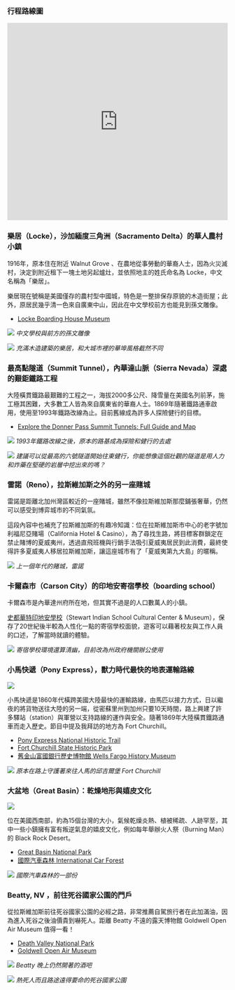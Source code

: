 ---
---
### 行程路線圖

<iframe src="https://www.google.com/maps/embed?pb=!1m70!1m12!1m3!1d3249960.3931014217!2d-121.635550667289!3d37.300123722244045!2m3!1f0!2f0!3f0!3m2!1i1024!2i768!4f13.1!4m55!3e0!4m5!1s0x808fe9a261ba755f%3A0xb3ab6847e1ea7d16!2sPleasanton%2C%20CA!3m2!1d37.6604484!2d-121.87579679999999!4m5!1s0x809ab113d647f497%3A0x16e1845e4d9bdb16!2sLocke%2C%20Walnut%20Grove%2C%20CA%2095690!3m2!1d38.2505673!2d-121.50880799999999!4m5!1s0x809be7ef069d142f%3A0xd0de493c758a07e3!2sSummit%20Tunnel%2C%20Sugar%20Bowl%20Road%2C%20Truckee%2C%20CA!3m2!1d39.3166951!2d-120.33006719999999!4m5!1s0x809940ae9292a09d%3A0x40c5c5ce7438f787!2sReno%2C%20NV!3m2!1d39.529919!2d-119.81426909999999!4m5!1s0x8099a1b3cdd44937%3A0xea6bef10ea93de7!2sStewart%20Indian%20School%20Cultural%20Center%20%26%20Museum%2C%20Jacobsen%20Way%2C%20Carson%20City%2C%20NV!3m2!1d39.1167346!2d-119.7564161!4m5!1s0x809857d5d09bafff%3A0x8633394a3a4a93b8!2sFort%20Churchill%20State%20Historic%20Park%2C%20U.S.%2095%20Alternate%2C%20Silver%20Springs%2C%20NV!3m2!1d39.294404!2d-119.26769469999999!4m5!1s0x80b898d367a1b6f9%3A0xc6776c0873ea0776!2sBeatty%2C%20NV!3m2!1d36.9085566!2d-116.7592265!4m5!1s0x80c752e105078d13%3A0x5d7c0824b2367eb7!2sStovepipe%20Wells%2C%20CA!3m2!1d36.6062109!2d-117.1464726!4m5!1s0x808fe9a261ba755f%3A0xb3ab6847e1ea7d16!2sPleasanton%2C%20CA!3m2!1d37.6604484!2d-121.87579679999999!5e0!3m2!1sen!2sus!4v1657238473961!5m2!1sen!2sus" width="100%" height="450" style="border:0;" allowfullscreen="" loading="lazy" referrerpolicy="no-referrer-when-downgrade"></iframe>

### 樂居（Locke），沙加緬度三角洲（Sacramento Delta）的華人農村小鎮

1916年，原本住在附近 Walnut Grove 、在農地從事勞動的華裔人士，因為火災滅村，決定到附近租下一塊土地另起爐灶，並依照地主的姓氏命名為 Locke，中文名稱為「樂居」。

樂居現在號稱是美國僅存的農村型中國城，特色是一整排保存原貌的木造街屋；此外，原居民幾乎清一色來自廣東中山，因此在中文學校前方也能見到孫文雕像。

* [Locke Boarding House Museum](https://www.parks.ca.gov/?page_id=24343)

![](https://i.imgur.com/SlraNZC.jpg)
*中文學校與前方的孫文雕像*

![](https://i.imgur.com/Ts0TIba.jpg)
*充滿木造建築的樂居，和大城市裡的華埠風格截然不同*

### 最高點隧道（Summit Tunnel），內華達山脈（Sierra Nevada）深處的艱鉅鐵路工程

大陸橫貫鐵路最艱難的工程之一，海拔2000多公尺、降雪量在美國名列前茅，施工極其困難，大多數工人皆為來自廣東省的華裔人士。1869年隨著鐵路通車啟用，使用至1993年鐵路改線為止。目前舊線成為許多人探險健行的目標。

* [Explore the Donner Pass Summit Tunnels: Full Guide and Map](https://californiacrossings.com/donner-pass-summit-tunnels/)

![](https://i.imgur.com/Wt4xkrW.jpg)
*1993年鐵路改線之後，原本的路基成為探險和健行的去處*

![](https://i.imgur.com/sKeRkgo.jpg)
*建議可以從最高的六號隧道開始往東健行，你能想像這個壯觀的隧道是用人力和炸藥在堅硬的岩層中挖出來的嗎？*

### 雷諾（Reno），拉斯維加斯之外的另一座賭城

雷諾是距離北加州灣區較近的一座賭城，雖然不像拉斯維加斯那麼鋪張奢華，仍然可以感受到博弈城市的不同氣氛。

這段內容中也補充了拉斯維加斯的有趣冷知識：位在拉斯維加斯市中心的老字號加利福尼亞賭場（California Hotel & Casino），為了尋找生路，將目標客群鎖定在禁止賭博的夏威夷州，透過直飛班機與行銷手法吸引夏威夷居民到此消費，最終使得許多夏威夷人移居拉斯維加斯，讓這座城市有了「夏威夷第九大島」的暱稱。

![](https://i.imgur.com/WkxdCsO.jpg)
*上一個年代的賭城，雷諾*

### 卡爾森市（Carson City）的印地安寄宿學校（boarding school）

卡爾森市是內華達州府所在地，但其實不過是的人口數萬人的小鎮。

[史都華特印地安學校](https://stewartindianschool.com/)（Stewart Indian School Cultural Center & Museum），保存了20世紀後半較為人性化一點的寄宿學校面貌，遊客可以藉著校友與工作人員的口述，了解當時就讀的體驗。

![](https://i.imgur.com/Kk4RkxF.jpg)
*寄宿學校環境還算清幽，目前改為州政府機關辦公使用*

### 小馬快遞（Pony Express），獸力時代最快的地表運輸路線

![](https://www.nps.gov/poex/planyourvisit/images/POEX_NHT_display-map.jpg)

小馬快遞是1860年代橫跨美國大陸最快的運輸路線，由馬匹以接力方式，日以繼夜的將貨物送往大陸的另一端，從密蘇里州到加州只要10天時間，路上興建了許多驛站（station）與軍營以支持路線的運作與安全。隨著1869年大陸橫貫鐵路通車而走入歷史。節目中提及我拜訪的地方為 Fort Churchill。

* [Pony Express National Historic Trail](https://www.nps.gov/poex/index.htm)
* [Fort Churchill State Historic Park](http://parks.nv.gov/parks/fort-churchill)
* [舊金山富國銀行歷史博物館 Wells Fargo History Museum](https://www.wellsfargohistory.com/museum/) 

![](https://i.imgur.com/gUzMBeB.jpg)
*原本在路上守護著來往人馬的邱吉爾堡 Fort Churchill*

### 大盆地（Great Basin）：乾燥地形與嬉皮文化

![](https://upload.wikimedia.org/wikipedia/commons/7/74/Great_Basin_map.gif)

位在美國西南部，約為15個台灣的大小，氣候乾燥炎熱、植被稀疏、人跡罕至，其中一些小鎮擁有富有叛逆氣息的嬉皮文化，例如每年舉辦火人祭（Burning Man）的 Black Rock Desert。

* [Great Basin National Park](https://www.nps.gov/grba/index.htm)
* [國際汽車森林 International Car Forest](https://internationalcarforestofthelastchurch.com/)

![](https://i.imgur.com/8ulttdt.jpg)
*國際汽車森林的一部份*

### Beatty, NV ，前往死谷國家公園的門戶

從拉斯維加斯前往死谷國家公園的必經之路，非常推薦自駕旅行者在此加滿油，因為進入死谷之後油價貴到嚇死人。距離 Beatty 不遠的露天博物館 Goldwell Open Air Museum 值得一看！

* [Death Valley National Park](https://www.nps.gov/deva/index.htm)
* [Goldwell Open Air Museum](https://www.goldwellmuseum.org/)

![](https://i.imgur.com/of8zS0E.jpg)
*Beatty 晚上仍然開著的酒吧*

![](https://i.imgur.com/hHYTcIN.jpg)
*熱死人而且路途遠得要命的死谷國家公園*